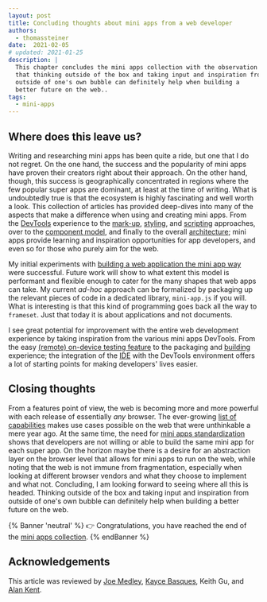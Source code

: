 ```yaml
---
layout: post
title: Concluding thoughts about mini apps from a web developer
authors:
  - thomassteiner
date:  2021-02-05
# updated: 2021-01-25
description: |
  This chapter concludes the mini apps collection with the observation
  that thinking outside of the box and taking input and inspiration from
  outside of one's own bubble can definitely help when building a
  better future on the web..
tags:
  - mini-apps
---
```


## Where does this leave us?

Writing and researching mini apps has been quite a ride, but one that I do not regret. On the one
hand, the success and the popularity of mini apps have proven their creators right about their approach. On the other
hand, though, this success is geographically concentrated in regions where the few popular super
apps are dominant, at least at the time of writing. What is undoubtedly true is that the ecosystem
is highly fascinating and well worth a look. This collection of articles has provided deep-dives
into many of the aspects that make a difference when using and creating mini apps. From the
[DevTools](/mini-app-devtools/) experience to the
[mark-up](/mini-app-markup-styling-and-scripting/#markup-languages),
[styling](/mini-app-markup-styling-and-scripting/#styling), and
[scripting](/mini-app-markup-styling-and-scripting/#scripting) approaches, over to the
[component model](/mini-app-components/), and finally to the overall
[architecture](/mini-app-project-structure-lifecycle-and-bundling/); mini apps provide learning and
inspiration opportunities for app developers, and even so for those who purely aim for the web.

My initial experiments with
[building a web application the mini app way](mini-app-example-project/) were
successful. Future work will show to what extent this model is performant and flexible enough to
cater for the many shapes that web apps can take. My current _ad-hoc_ approach can be formalized by
packaging up the relevant pieces of code in a dedicated library, `mini-app.js` if you will. What is
interesting is that this kind of programming goes back all the way to `frameset`. Just that today it
is about applications and not documents.

I see great potential for improvement with the entire web development experience by taking
inspiration from the various mini apps DevTools. From the easy
[(remote) on-device testing feature](/mini-app-devtools/#simulator-and-real-device-testing-and-debugging)
to the packaging and [building](/mini-app-project-structure-lifecycle-and-bundling/#the-build-process)
experience; the integration of the [IDE](/mini-app-devtools/#mini-app-ides) with the DevTools
environment offers a lot of starting points for making developers' lives easier.

## Closing thoughts

From a features point of view, the web is becoming more and more powerful
with each release of essentially _any_ browser. The ever-growing
[list of capabilities](/fugu-status/) makes use cases possible on the web that were unthinkable a
mere year ago. At the same time, the need for
[mini apps standardization](/mini-app-standardization/) shows that developers are not willing or
able to build the same mini app for each super app. On the horizon maybe there is a desire for an
abstraction layer on the browser level that allows for mini apps to run on the web, while noting that
the web is not immune from fragmentation, especially when looking at different browser vendors and
what they choose to implement and what not. Concluding, I am looking forward to seeing where all
this is headed. Thinking outside of the box and taking input and inspiration from outside of one's
own bubble can definitely help when building a better future on the web.

{% Banner 'neutral' %}
  👉 Congratulations, you have reached the end of the [mini apps collection](/mini-apps/).
{% endBanner %}

## Acknowledgements

This article was reviewed by
[Joe Medley](https://github.com/jpmedley),
[Kayce Basques](https://github.com/kaycebasques),
Keith Gu,
and [Alan Kent](https://github.com/alankent).
